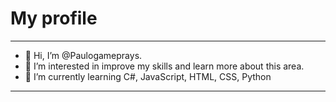 # My profile
---
- 👋 Hi, I’m @Paulogameprays.
- 👀 I’m interested in improve my skills and learn more about this area.
- 🌱 I’m currently learning C#, JavaScript, HTML, CSS, Python
---
<!---
Paulogameprays/Paulogameprays is a ✨ special ✨ repository because its `README.md` (this file) appears on your GitHub profile.
You can click the Preview link to take a look at your changes.
--->
